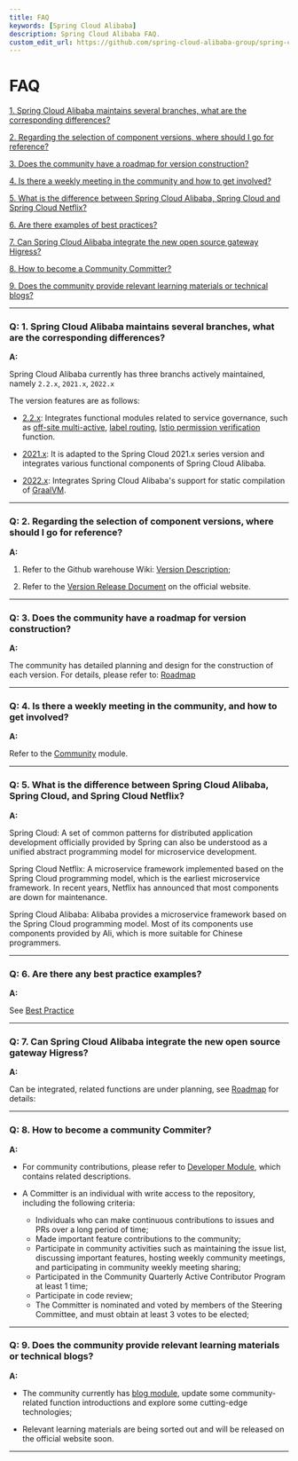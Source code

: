```yaml
---
title: FAQ
keywords: [Spring Cloud Alibaba]
description: Spring Cloud Alibaba FAQ.
custom_edit_url: https://github.com/spring-cloud-alibaba-group/spring-cloud-alibaba-group.github.io/blob/master/i18n/zh-cn/docusaurus-plugin-content-docs/current/overview/faq.md
---
```


# FAQ

<a href="#1" target="_self">1. Spring Cloud Alibaba maintains several branches, what are the corresponding differences?</a>
<br/>

<a href="#2" target="_self">2. Regarding the selection of component versions, where should I go for reference? </a>
<br/>

<a href="#3" target="_self">3. Does the community have a roadmap for version construction? </a>
<br/>

<a href="#4" target="_self">4. Is there a weekly meeting in the community and how to get involved? </a>
<br/>

<a href="#5" target="_self">5. What is the difference between Spring Cloud Alibaba, Spring Cloud and Spring Cloud Netflix? </a>
<br/>

<a href="#6" target="_self">6. Are there examples of best practices? </a>
<br/>

<a href="#7" target="_self">7. Can Spring Cloud Alibaba integrate the new open source gateway Higress? </a>
<br/>

<a href="#8" target="_self">8. How to become a Community Committer? </a>
<br/>

<a href="#9" target="_self">9. Does the community provide relevant learning materials or technical blogs? </a>
<br/>

---

<h3 id='1'>Q: 1. Spring Cloud Alibaba maintains several branches, what are the corresponding differences? </h3>

**A:**

Spring Cloud Alibaba currently has three branchs actively maintained, namely `2.2.x`, `2021.x`, `2022.x`

The version features are as follows:

- [2.2.x](https://github.com/alibaba/spring-cloud-alibaba/tree/2.2.x): Integrates functional modules related to service governance, such as [off-site multi-active](https://github.com/alibaba/spring-cloud-alibaba/tree/2.2.x/spring-cloud-alibaba-examples/appactive-example), [label routing](https://github.com/alibaba/spring-cloud-alibaba/tree/2.2.x/spring-cloud-alibaba-examples/governance-example/label-routing-example), [Istio permission verification](https://github.com/alibaba/spring-cloud-alibaba/tree/2.2.x/spring-cloud-alibaba-examples/governance-example/authentication-example) function.

- [2021.x](https://github.com/alibaba/spring-cloud-alibaba/tree/2021.x): It is adapted to the Spring Cloud 2021.x series version and integrates various functional components of Spring Cloud Alibaba.

- [2022.x](https://github.com/alibaba/spring-cloud-alibaba): Integrates Spring Cloud Alibaba's support for static compilation of [GraalVM](https://www.graalvm.org/).

---

<h3 id='2'>Q: 2. Regarding the selection of component versions, where should I go for reference? </h3>

**A:**

1. Refer to the Github warehouse Wiki: [Version Description](https://github.com/alibaba/spring-cloud-alibaba/wiki/%E7%89%88%E6%9C%AC%E8%AF%B4%E6%98%8E);

2. Refer to the [Version Release Document](./version-explain.md) on the official website.

---

<h3 id='3'>Q: 3. Does the community have a roadmap for version construction? </h3>

**A:**

The community has detailed planning and design for the construction of each version. For details, please refer to: [Roadmap](./roadmap/doc/doc.md)

---

<h3 id='4'>Q: 4. Is there a weekly meeting in the community, and how to get involved? </h3>

**A:**

<!-- todo: need to update the connection, can not connect through the relative path -->

Refer to the [Community](../../../community/community-weekly-meeting/attend-a-meeting) module.

---

<h3 id='5'>Q: 5. What is the difference between Spring Cloud Alibaba, Spring Cloud, and Spring Cloud Netflix? </h3>

**A:**

Spring Cloud: A set of common patterns for distributed application development officially provided by Spring can also be understood as a unified abstract programming model for microservice development.

Spring Cloud Netflix: A microservice framework implemented based on the Spring Cloud programming model, which is the earliest microservice framework. In recent years, Netflix has announced that most components are down for maintenance.

Spring Cloud Alibaba: Alibaba provides a microservice framework based on the Spring Cloud programming model. Most of its components use components provided by Ali, which is more suitable for Chinese programmers.

---

<h3 id='6'>Q: 6. Are there any best practice examples? </h3>

**A:**

See [Best Practice](../best-practice/integrated-example.md)

---

<h3 id='7'>Q: 7. Can Spring Cloud Alibaba integrate the new open source gateway Higress? </h3>

**A:**

Can be integrated, related functions are under planning, see [Roadmap](./roadmap/doc/doc.md) for details:

---

<h3 id='8'>Q: 8. How to become a community Commiter? </h3>

**A:**

<!-- todo: need to update the connection, can not connect through the relative path -->

- For community contributions, please refer to [Developer Module](../../../community/developer/contributor-guide/new-contributor-guide_dev), which contains related descriptions.

- A Committer is an individual with write access to the repository, including the following criteria:

  - Individuals who can make continuous contributions to issues and PRs over a long period of time;
  - Made important feature contributions to the community;
  - Participate in community activities such as maintaining the issue list, discussing important features, hosting weekly community meetings, and participating in community weekly meeting sharing;
  - Participated in the Community Quarterly Active Contributor Program at least 1 time;
  - Participate in code review;
  - The Committer is nominated and voted by members of the Steering Committee, and must obtain at least 3 votes to be elected;

---

<h3 id='9'>Q: 9. Does the community provide relevant learning materials or technical blogs? </h3>

**A:**

<!-- todo: need to update the connection, can not connect through the relative path -->

- The community currently has [blog module](../../../blog/SCA-Proxyless-Mesh), update some community-related function introductions and explore some cutting-edge technologies;

- Relevant learning materials are being sorted out and will be released on the official website soon.

---

